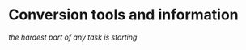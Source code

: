 Conversion tools and information
====================================

*the hardest part of any task is starting*
